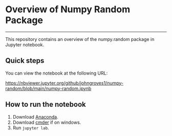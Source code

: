 # Overview of Numpy Random Package

***

This repository contains an overview of the numpy.random package in Jupyter notebook.

## Quick steps

You can view the notebook at the following URL:

https://nbviewer.jupyter.org/github/johngroves1/numpy-random/blob/main/numpy-random.ipynb

## How to run the notebook

1. Download [Anaconda](https://www.anaconda.com/products/individual).
2. Download [cmder](https://cmder.net/) if on windows.
3. Run `jupyter lab`.

